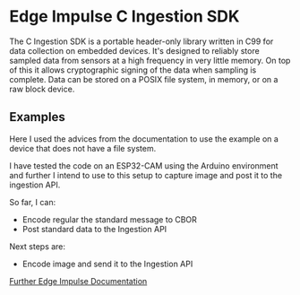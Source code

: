 # Edge Impulse C Ingestion SDK

The C Ingestion SDK is a portable header-only library written in C99 for data collection on embedded devices. It's designed to reliably store sampled data from sensors at a high frequency in very little memory. On top of this it allows cryptographic signing of the data when sampling is complete. Data can be stored on a POSIX file system, in memory, or on a raw block device.

## Examples

Here I used the advices from the documentation to use the example on a device that does not have a file system. 

I have tested the code on an ESP32-CAM using the Arduino environment and further I intend to use to this setup to capture image and post it to the ingestion API.

So far, I can:

* Encode regular the standard message to CBOR
* Post standard data to the Ingestion API

Next steps are:

* Encode image and send it to the Ingestion API

[Further Edge Impulse Documentation](https://docs.edgeimpulse.com/reference#c-sdk-usage-guide)